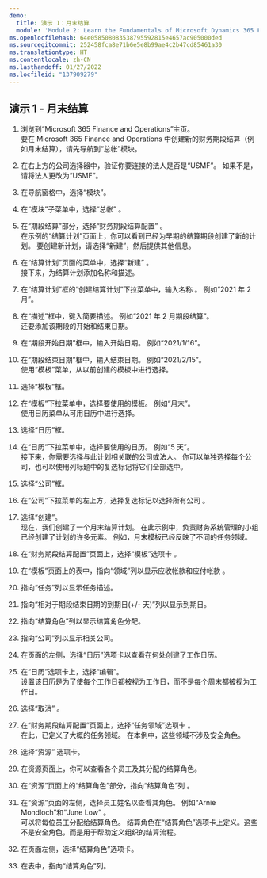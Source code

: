 ```yaml
---
demo:
  title: 演示 1：月末结算
  module: 'Module 2: Learn the Fundamentals of Microsoft Dynamics 365 Finance'
ms.openlocfilehash: 64e058508083538795592815e4657ac905000ded
ms.sourcegitcommit: 252458fca8e71b6e5e8b99ae4c2b47cd85461a30
ms.translationtype: HT
ms.contentlocale: zh-CN
ms.lasthandoff: 01/27/2022
ms.locfileid: "137909279"
---
```

## <a name="demo-1---month-end-close"></a>演示 1 - 月末结算

1. 浏览到“Microsoft 365 Finance and Operations”主页。  
    要在 Microsoft 365 Finance and Operations 中创建新的财务期段结算（例如月末结算），请先导航到“总帐”模块。

1. 在右上方的公司选择器中，验证你要连接的法人是否是“USMF”。 如果不是，请将法人更改为“USMF”。

1. 在导航窗格中，选择“模块”。

1. 在“模块”子菜单中，选择“总帐” 。

1. 在“期段结算”部分，选择“财务期段结算配置” 。  
    在示例的“结算计划”页面上，你可以看到已经为早期的结算期段创建了新的计划。 要创建新计划，请选择“新建”，然后提供其他信息。

1. 在“结算计划”页面的菜单中，选择“新建” 。  
    接下来，为结算计划添加名称和描述。

1. 在“结算计划”框的“创建结算计划”下拉菜单中，输入名称 。 例如“2021 年 2 月”。

1. 在“描述”框中，键入简要描述。 例如“2021 年 2 月期段结算”。  
    还要添加该期段的开始和结束日期。

1. 在“期段开始日期”框中，输入开始日期。 例如“2021/1/16”。

1. 在“期段结束日期”框中，输入结束日期。 例如“2021/2/15”。  
    使用“模板”菜单，从以前创建的模板中进行选择。

1. 选择“模板”框。

1. 在“模板”下拉菜单中，选择要使用的模板。 例如“月末”。  
    使用日历菜单从可用日历中进行选择。

1. 选择“日历”框。

1. 在“日历”下拉菜单中，选择要使用的日历。 例如“5 天”。  
接下来，你需要选择与此计划相关联的公司或法人。 你可以单独选择每个公司，也可以使用列标题中的复选标记将它们全部选中。

1. 选择“公司”框。

1. 在“公司”下拉菜单的左上方，选择复选标记以选择所有公司 。

1. 选择“创建”。  
    现在，我们创建了一个月末结算计划。 在此示例中，负责财务系统管理的小组已经创建了计划的许多元素。 例如，月末模板已经反映了不同的任务领域。

1. 在“财务期段结算配置”页面上，选择“模板”选项卡 。

1. 在“模板”页面上的表中，指向“领域”列以显示应收帐款和应付帐款 。

1. 指向“任务”列以显示任务描述。

1. 指向“相对于期段结束日期的到期日(+/- 天)”列以显示到期日。

1. 指向“结算角色”列以显示结算角色分配。

1. 指向“公司”列以显示相关公司。

1. 在页面的左侧，选择“日历”选项卡以查看在何处创建了工作日历。

1. 在“日历”选项卡上，选择“编辑”。  
    设置该日历是为了使每个工作日都被视为工作日，而不是每个周末都被视为工作日。

1. 选择“取消”  。

1. 在“财务期段结算配置”页面上，选择“任务领域”选项卡 。  
    在此，已定义了大概的任务领域。 在本例中，这些领域不涉及安全角色。

1. 选择“资源”  选项卡。

1. 在资源页面上，你可以查看各个员工及其分配的结算角色。

1. 在“资源”页面上的“结算角色”部分，指向“结算角色”列  。

1. 在“资源”页面的左侧，选择员工姓名以查看其角色。 例如“Arnie Mondloch”和“June Low” 。  
    可以将每位员工分配给结算角色。 结算角色在“结算角色”选项卡上定义。这些不是安全角色，而是用于帮助定义组织的结算流程。

1. 在页面左侧，选择“结算角色”选项卡。

1. 在表中，指向“结算角色”列。
